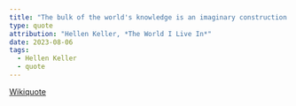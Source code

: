 ```yaml
---
title: "The bulk of the world's knowledge is an imaginary construction."
type: quote
attribution: "Hellen Keller, *The World I Live In*"
date: 2023-08-06
tags:
  - Hellen Keller
  - quote
---
```

[Wikiquote](https://en.wikiquote.org/wiki/Helen_Keller)
